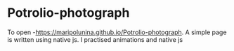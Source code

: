 # Potrolio-photograph
To open -https://maripolunina.github.io/Potrolio-photograph.
A simple page is written using native js. I practised animations and native js  
